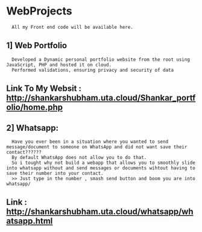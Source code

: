# WebProjects
      All my Front end code will be available here.
      
## 1] Web Portfolio
      Developed a Dynamic personal portfolio website from the root using JavaScript, PHP and hosted it on cloud. 
      Performed validations, ensuring privacy and security of data


   ## Link To My Websit : http://shankarshubham.uta.cloud/Shankar_portfolio/home.php



## 2] Whatsapp:
      Have you ever been in a situation where you wanted to send message/document to someone on WhatsApp and did not want save their contact??????
      By default WhatsApp does not allow you to do that. 
      So i tought why not build a webapp that allows you to smoothly slide into whatsapp without and send messages or documents wihtout having to save their number into your contact.
      >> Just type in the number , smash send button and boom you are into whatsapp/
   ## Link : http://shankarshubham.uta.cloud/whatsapp/whatsapp.html
